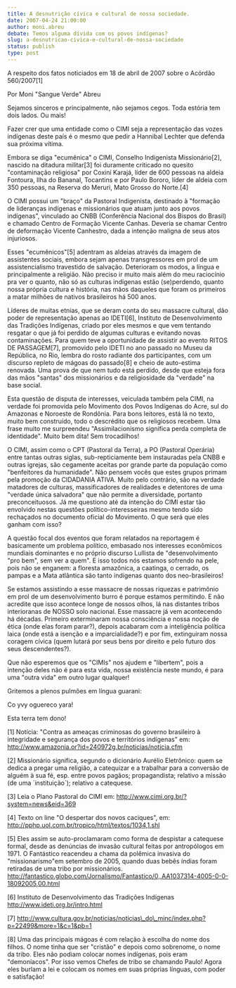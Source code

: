 ```yaml
---
title: A desnutrição cívica e cultural de nossa sociedade.
date: 2007-04-24 21:00:00
author: moni.abreu
debate: Temos alguma dívida com os povos indígenas?
slug: a-desnutricao-civica-e-cultural-de-nossa-sociedade
status: publish 
type: post
---
```


A respeito dos fatos noticiados em 18 de abril de 2007 sobre o Acórdão 560/2007[1]  

Por Moni "Sangue Verde" Abreu  

  

Sejamos sinceros e principalmente, não sejamos cegos. Toda estória tem dois lados. Ou mais!  

Fazer crer que uma entidade como o CIMI seja a representação das vozes indígenas deste país é o mesmo que pedir a Hannibal Lechter que defenda sua próxima vítima.  

Embora se diga "ecumênica" o CIMI, Conselho Indigenista Missionário[2], nascido na ditadura militar[3] foi duramente criticado no quesito "contaminação religiosa" por Coxiní Karajá, líder de 600 pessoas na aldeia Fontoura, Ilha do Bananal, Tocantins e por Paulo Bororo, líder de aldeia com 350 pessoas, na Reserva do Meruri, Mato Grosso do Norte.[4]   

O CIMI possui um "braço" da Pastoral Indigenista, destinado à "formação de lideranças indígenas e missionários que atuam junto aos povos indígenas", vinculado ao CNBB (Conferência Nacional dos Bispos do Brasil) e chamado Centro de Formação Vicente Canhas. Deveria se chamar Centro de deformação Vicente Canhestro, dada a intenção maligna de seus atos injuriosos.  

Esses "ecumênicos"[5] adentram as aldeias através da imagem de assistentes sociais, embora sejam apenas transgressores em prol de um assistencialismo travestido de salvação. Deterioram os modos, a língua e principalmente a religião. Não preciso ir muito mais além do meu raciocínio pra ver o quanto, não só as culturas indígenas estão (se)perdendo, quanto nossa própria cultura e história, nas mãos daqueles que foram os primeiros a matar milhões de nativos brasileiros há 500 anos.  

Líderes de muitas etnias, que se deram conta do seu massacre cultural, dão poder de representação apenas ao IDETI[6], Instituto de Desenvolvimento das Tradições Indígenas, criado por eles mesmos e que vem tentando resgatar o que já foi perdido de algumas culturas e evitando novas contaminações. Para quem teve a oportunidade de assistir ao evento RITOS DE PASSAGEM[7], promovido pelo IDETI no ano passado no Museu da República, no Rio, lembra do rosto radiante dos participantes, com um discurso repleto de mágoas do passado[8] e cheio de auto-estima renovada. Uma prova de que nem tudo está perdido, desde que esteja fora das mãos "santas" dos missionários e da religiosidade da "verdade" na base social.  

Esta questão de disputa de interesses, veiculada também pela CIMI, na verdade foi promovida pelo Movimento dos Povos Indígenas do Acre, sul do Amazonas e Noroeste de Rondônia. Para bons leitores, está lá no texto, muito bem construído, todo o descrédito que os religiosos recebem. Uma frase muito me surpreendeu "Assimilacionismo significa perda completa de identidade". Muito bem dita! Sem trocadilhos!  

O CIMI, assim como o CPT (Pastoral da Terra), a PO (Pastoral Operária) entre tantas outras siglas, sub-repticiamente bem instauradas pela CNBB e outras igrejas, são cegamente aceitas por grande parte da população como "benfeitores da humanidade". Não pensem vocês que estes grupos primam pela promoção da CIDADANIA ATIVA. Muito pelo contrário, são na verdade matadores de culturas, massificadores de realidades e detentores de uma "verdade única salvadora" que não permite a diversidade, portanto preconceituosos. Já me questiono até da intenção do CIMI estar tão envolvido nestas questões político-interesseiras mesmo tendo sido rechaçados no documento oficial do Movimento. O que será que eles ganham com isso?  

A questão focal dos eventos que foram relatados na reportagem é basicamente um problema político, embasado nos interesses econômicos mundiais dominantes e no próprio discurso Lullista de "desenvolvimento "pro bem", sem ver a quem". E isso todos nós estamos sofrendo na pele, pois não se enganem: a floresta amazônica, a caatinga, o cerrado, os pampas e a Mata atlântica são tanto indígenas quanto dos neo-brasileiros!  

Se estamos assistindo a esse massacre de nossas riquezas e patrimônio em prol de um desenvolvimento burro é porque estamos permitindo. E não acredite que isso acontece longe de nossos olhos, lá nas distantes tribos interioranas de NOSSO solo nacional. Esse massacre já vem acontecendo há décadas. Primeiro exterminaram nossa consciência e nossa noção de ética (onde elas foram parar?), depois acabaram com a inteligência política laica (onde está a isenção e a imparcialidade?) e por fim, extinguiram nossa coragem cívica (quem lutará por seus bens por direito e pelo futuro dos seus descendentes?).   

Que não esperemos que os "CIMIs" nos ajudem e "libertem", pois a intenção deles não é para esta vida, nossa existência neste mundo, é para uma "outra vida" em outro lugar qualquer!  

  

Gritemos a plenos pulmões em língua guarani:  

Co yvy oguereco yara!  

Esta terra tem dono!  

  

  

  

  

  

[1] Notícia: "Contra as ameaças criminosas do governo brasileiro à integridade e segurança dos povos e territórios indí­genas" em: http://www.amazonia.or?id=240972g.br/noticias/noticia.cfm  

  

[2] Missionário significa, segundo o dicionário Aurélio Eletrônico: quem se dedica a pregar uma religião, a catequizar e a trabalhar para a conversão de alguém à sua fé, esp. entre povos pagãos; propagandista; relativo a missão (de uma ´instituição´); relativo a catequese.  

  

[3] Leia o Plano Pastoral do CIMI em: http://www.cimi.org.br/?system=news&eid=369  

  

[4] Texto on line "O despertar dos novos caciques", em: http://pphp.uol.com.br/tropico/html/textos/1034,1.shl  

  

[5] Eles assim se auto-proclamaram como forma de despistar a catequese formal, desde as denúncias de invasão cultural feitas por antropólogos em 1971. O Fantástico reacendeu a chama da polêmica invasiva do "missionarismo"em setembro de 2005, quando duas bebês índias foram retiradas de uma tribo por missionários. http://fantastico.globo.com/Jornalismo/Fantastico/0,,AA1037314-4005-0-0-18092005,00.html  

  

[6] Instituto de Desenvolvimento das Tradições Indígenas http://www.ideti.org.br/intro.html  

  

[7] http://www.cultura.gov.br/noticias/noticias\_do\_minc/index.php?p=22499&more=1&c=1&pb=1  

  

[8] Uma das principais mágoas é com relação à escolha do nome dos filhos. O nome tinha que ser "cristão" e depois como sobrenome, o nome da tribo. Eles não podiam colocar nomes indígenas, pois eram "demoníacos". Por isso vemos Chefes de tribo se chamando Paulo! Agora eles burlam a lei e colocam os nomes em suas próprias línguas, com poder e satisfação!

